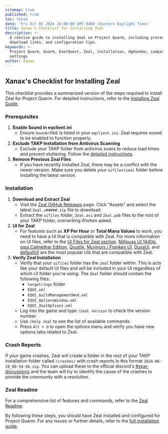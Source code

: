 ```yaml
---
sitemap: true
published: true
toc: false
date: 'Fri Oct 05 2024 20:00:00 GMT-0400 (Eastern Daylight Time)'
title: Xanax's Checklist for Installing Zeal
description: >-
  A concise guide to installing Zeal on Project Quarm, including prerequisites,
  download links, and configuration tips.
keywords: >-
  Project Quarm, Quarm, EverQuest, Zeal, installation, dgVoodoo, compatibility
  settings
author: Xanax
---
```


## Xanax's Checklist for Installing Zeal

This checklist provides a summarized version of the steps required to install Zeal for Project Quarm. For detailed instructions, refer to the [Installing Zeal Guide](/installing-the-game#step-4-installing-zeal-).

### Prerequisites

1. **Enable Sound in eqclient.ini**
   - Ensure `Sound=TRUE` is listed in your `eqclient.ini`. Zeal requires sound to be enabled to function properly.
2. **Exclude TAKP Installation from Antivirus Scanning**
   - Exclude your TAKP folder from antivirus scans to reduce load times and prevent stuttering. Follow the [detailed instructions](/installing-the-game#prerequisite-2-required-excluding-your-takp-installation).
3. **Remove Previous Zeal Files**
	- If you have recently installed Zeal, there may be a conflict with the newer version. Make sure you delete your `uifiles\zeal` folder before installing the latest version. 

### Installation

1. **Download and Extract Zeal**
   - Visit the [Zeal GitHub Releases](https://github.com/iamclint/Zeal/releases) page. Click "Assets" and select the latest `Zeal.v#####.zip` file to download.
   - Extract the `uifiles` folder, `Zeal.asi` and `Zeal.pdb` files to the root of your TAKP folder, overwriting if/when asked.
2. **UI for Zeal**
   - For features such as **XP Per Hour** or **Total Mana Values** to work, you need to have a UI that is compatible with Zeal. For more information on UI files, refer to the [UI Files for Zeal section](/after-installing-the-game#where-to-get-quarm-user-interfaces). [Nillipuss UI 1440p](https://github.com/NilliP/NillipussUI_1440p), [qqui Calmethar Edition](https://www.eqinterface.com/downloads/fileinfo.php?id=6959), [Qrustle](https://github.com/UnforgivunAL/QRustle/releases/tag/QrustleZv2.0), [Murmurs / Franken UI](https://discord.com/channels/1133452007412334643/1162826324092657757/1228748380310733022), [DuxaUI](https://github.com/LordDemonos/Quarm.Guide/blob/master/assets/duxaUI.7z?raw=true), and [defaultUI](https://github.com/LordDemonos/Quarm.Guide/blob/master/assets/default.7z?raw=true) are the most popular UIs that are compatible with Zeal. 
3. **Verify Zeal Installation**
   - Verify that your `uifiles` folder has the `zeal` folder within. This is acts like your default UI files and will be included in your UI regardless of which UI folder you're using. The `Zeal` folder should contain the following files:
      - `targetrings` folder
      - `EQUI.xml`
      - `EQUI_GuildManagementWnd.xml`
      - `EQUI_OptionsWindow.xml`
      - `EQUI_ZealOptions.xml`
   - Log into the game and type `/zeal version` to check the version number.
   - Use `/help zeal` to see the list of available commands.
   - Press `Alt + O` to open the options menu and verify you have new options tabs related to Zeal.

### Crash Reports
If your game crashes, Zeal will create a folder in the root of your TAKP installation folder called `/crashes/` with crash reports in this format `2024-06-28_08-54-56.zip`. You can upload these to the official discord's [#zeal-discussions](https://discord.com/channels/1133452007412334643/1210670176077348934) and the team will try to identify the cause of the crashes to provide the community with a resolution.

### Zeal Readme
For a comprehensive list of features and commands, refer to the [Zeal Readme](https://quarm.guide/2024/09/01/zeal-readme/).

By following these steps, you should have Zeal installed and configured for Project Quarm. For any issues or further details, refer to the [full installation guide](/installing-the-game).
